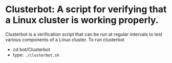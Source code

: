 # Clusterbot: A script for verifying that a Linux cluster is working properly.

Clusterbot is a verification script that can be run at regular intervals to test various components of a Linux cluster.
To run clusterbot
 * cd bot/Clusterbot
 * type: ```./clusterbot.sh```

